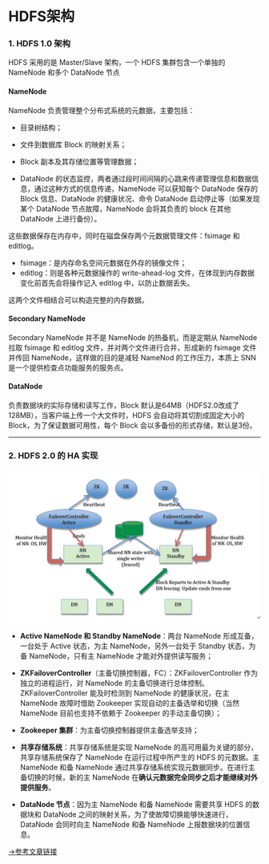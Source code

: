 # HDFS架构

### 1. HDFS 1.0 架构

HDFS 采用的是 Master/Slave 架构，一个 HDFS 集群包含一个单独的 NameNode 和多个 DataNode 节点

#### NameNode

NameNode 负责管理整个分布式系统的元数据，主要包括：

 - 目录树结构；
 - 文件到数据库 Block 的映射关系；

- Block 副本及其存储位置等管理数据；
- DataNode 的状态监控，两者通过段时间间隔的心跳来传递管理信息和数据信息，通过这种方式的信息传递，NameNode 可以获知每个 DataNode 保存的 Block 信息、DataNode 的健康状况、命令 DataNode 启动停止等（如果发现某个 DataNode 节点故障，NameNode 会将其负责的 block 在其他 DataNode 上进行备份）。

这些数据保存在内存中，同时在磁盘保存两个元数据管理文件：fsimage 和 editlog。

- fsimage：是内存命名空间元数据在外存的镜像文件；
- editlog：则是各种元数据操作的 write-ahead-log 文件，在体现到内存数据变化前首先会将操作记入 editlog 中，以防止数据丢失。

这两个文件相结合可以构造完整的内存数据。

#### Secondary NameNode

Secondary NameNode 并不是 NameNode 的热备机，而是定期从 NameNode 拉取 fsimage 和 editlog 文件，并对两个文件进行合并，形成新的 fsimage 文件并传回 NameNode，这样做的目的是减轻 NameNod 的工作压力，本质上 SNN 是一个提供检查点功能服务的服务点。

#### DataNode

负责数据块的实际存储和读写工作，Block 默认是64MB（HDFS2.0改成了128MB），当客户端上传一个大文件时，HDFS 会自动将其切割成固定大小的 Block，为了保证数据可用性，每个 Block 会以多备份的形式存储，默认是3份。



------



### 2. HDFS 2.0 的 HA 实现

![2.0架构图](../../pictures/hdfs-ha.png)

- **Active NameNode 和 Standby NameNode**：两台 NameNode 形成互备，一台处于 Active 状态，为主 NameNode，另外一台处于 Standby 状态，为备 NameNode，只有主 NameNode 才能对外提供读写服务；

- **ZKFailoverController**（主备切换控制器，FC）：ZKFailoverController 作为独立的进程运行，对 NameNode 的主备切换进行总体控制。ZKFailoverController 能及时检测到 NameNode 的健康状况，在主 NameNode 故障时借助 Zookeeper 实现自动的主备选举和切换（当然 NameNode 目前也支持不依赖于 Zookeeper 的手动主备切换）；

- **Zookeeper 集群**：为主备切换控制器提供主备选举支持；

- **共享存储系统**：共享存储系统是实现 NameNode 的高可用最为关键的部分，共享存储系统保存了 NameNode 在运行过程中所产生的 HDFS 的元数据。主 NameNode 和备 NameNode 通过共享存储系统实现元数据同步。在进行主备切换的时候，新的主 NameNode 在**确认元数据完全同步之后才能继续对外提供服务**。

- **DataNode 节点**：因为主 NameNode 和备 NameNode 需要共享 HDFS 的数据块和 DataNode 之间的映射关系，为了使故障切换能够快速进行，DataNode 会同时向主 NameNode 和备 NameNode 上报数据块的位置信息。



[->参考文章链接](<http://matt33.com/2018/07/15/hdfs-architecture-learn/#HDFS-2-0-%E7%9A%84-HA-%E5%AE%9E%E7%8E%B0>)